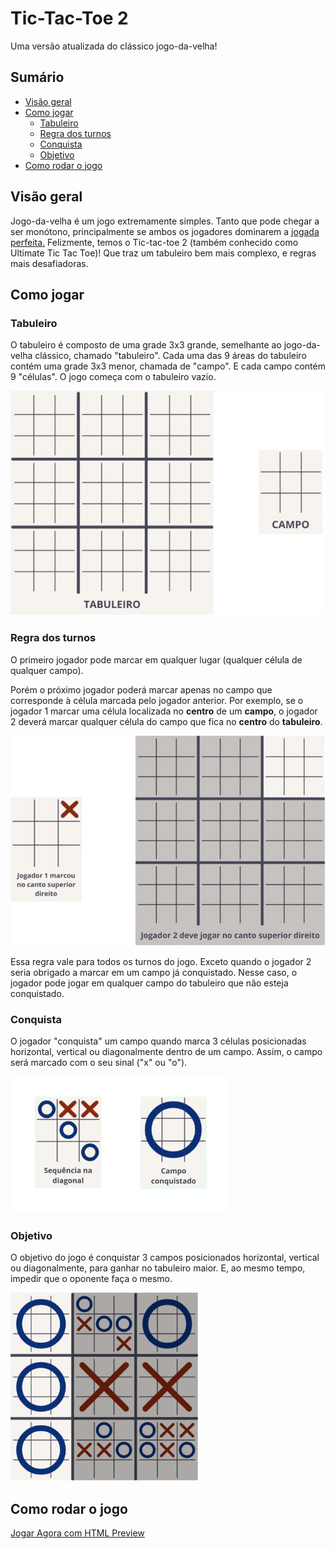 # Tic-Tac-Toe 2

Uma versão atualizada do clássico jogo-da-velha!

## Sumário
- [Visão geral](#visão-geral)
- [Como jogar](#como-jogar)
  - [Tabuleiro](#tabuleiro)
  - [Regra dos turnos](#regra-dos-turnos)
  - [Conquista](#conquista)
  - [Objetivo](#objetivo)
- [Como rodar o jogo](#como-rodar-o-jogo)


## Visão geral

Jogo-da-velha é um jogo extremamente simples. Tanto que pode chegar a ser monótono, principalmente se ambos os jogadores dominarem a [jogada perfeita.](https://pt.wikipedia.org/wiki/Jogo_da_velha#Jogada_perfeita) Felizmente, temos o Tic-tac-toe 2 (também conhecido como Ultimate Tic Tac Toe)! Que traz um tabuleiro bem mais complexo, e regras mais desafiadoras.

## Como jogar

### Tabuleiro

O tabuleiro é composto de uma grade 3x3 grande, semelhante ao jogo-da-velha clássico, chamado "tabuleiro". Cada uma das 9 áreas do tabuleiro contém uma grade 3x3 menor, chamada de "campo". E cada campo contém 9 "células". O jogo começa com o tabuleiro vazio.

<img src="assets/empty-board-and-field.png" style="width: min(500px, 100%);">

<br>

### Regra dos turnos

O primeiro jogador pode marcar em qualquer lugar (qualquer célula de qualquer campo). 

Porém o próximo jogador poderá marcar apenas no campo que corresponde à célula marcada pelo jogador anterior. Por exemplo, se o jogador 1 marcar uma célula localizada no <b>centro</b> de um <b>campo</b>, o jogador 2 deverá marcar qualquer célula do campo que fica no <b>centro</b> do <b>tabuleiro</b>.

<img src="assets/destination-example.png" style="width: min(600px, 100%);">

Essa regra vale para todos os turnos do jogo. Exceto quando o jogador 2 seria obrigado a marcar em um campo já conquistado. Nesse caso, o jogador pode jogar em qualquer campo do tabuleiro que não esteja conquistado.


### Conquista

O jogador "conquista" um campo quando marca 3 células posicionadas horizontal, vertical ou diagonalmente dentro de um campo. Assim, o campo será marcado com o seu sinal ("x" ou "o").

<img src="assets/conquer-example.png" style="width: min(350px, 100%);">

### Objetivo

O objetivo do jogo é conquistar 3 campos posicionados horizontal, vertical ou diagonalmente, para ganhar no tabuleiro maior. E, ao mesmo tempo,  impedir que o oponente faça o mesmo.

<img src="assets/o-wins.png" style="width: min(300px, 100%);">

## Como rodar o jogo

[Jogar Agora com HTML Preview](http://htmlpreview.github.io/?https://github.com/MikaelOliveiraDev/tic-tac-toe-2/blob/main/index.html)
